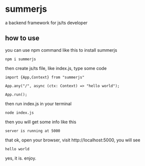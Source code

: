 # summerjs
a backend framework for js/ts developer

## how to use
you can use npm command like this to install summerjs
```
npm i summerjs
```
then create js/ts file, like index.js, type some code
```
import {App,Context} from "summerjs"

App.any("/", async (ctx: Context) => "hello world");

App.run();
```
then run index.js in your terminal
```
node index.js
```
then you will get some info like this
```
server is running at 5000
```
that ok, open your browser, visit http://localhost:5000, you will see
```
hello world
```
yes, it is. enjoy.